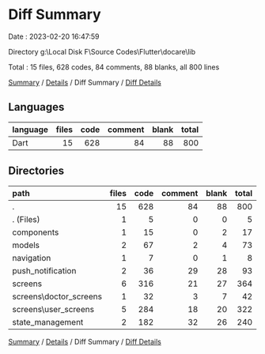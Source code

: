 # Diff Summary

Date : 2023-02-20 16:47:59

Directory g:\\Local Disk F\\Source Codes\\Flutter\\docare\\lib

Total : 15 files,  628 codes, 84 comments, 88 blanks, all 800 lines

[Summary](results.md) / [Details](details.md) / Diff Summary / [Diff Details](diff-details.md)

## Languages
| language | files | code | comment | blank | total |
| :--- | ---: | ---: | ---: | ---: | ---: |
| Dart | 15 | 628 | 84 | 88 | 800 |

## Directories
| path | files | code | comment | blank | total |
| :--- | ---: | ---: | ---: | ---: | ---: |
| . | 15 | 628 | 84 | 88 | 800 |
| . (Files) | 1 | 5 | 0 | 0 | 5 |
| components | 1 | 15 | 0 | 2 | 17 |
| models | 2 | 67 | 2 | 4 | 73 |
| navigation | 1 | 7 | 0 | 1 | 8 |
| push_notification | 2 | 36 | 29 | 28 | 93 |
| screens | 6 | 316 | 21 | 27 | 364 |
| screens\\doctor_screens | 1 | 32 | 3 | 7 | 42 |
| screens\\user_screens | 5 | 284 | 18 | 20 | 322 |
| state_management | 2 | 182 | 32 | 26 | 240 |

[Summary](results.md) / [Details](details.md) / Diff Summary / [Diff Details](diff-details.md)